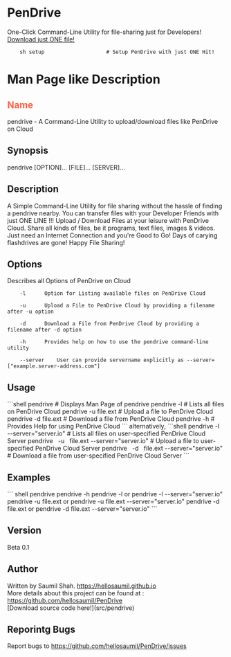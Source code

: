 # PenDrive
One-Click Command-Line Utility for file-sharing just for Developers!
<br>
[Download just ONE file!](setup)
<br>

```shell
	sh setup                	# Setup PenDrive with just ONE Hit!
```
# Man Page like Description

<h2 style="color:tomato"> Name </h2>
pendrive - A Command-Line Utility to upload/download files like PenDrive on Cloud

<h2> Synopsis </h2>
	pendrive [OPTION]... [FILE]... [SERVER]...

<h2> Description </h2>
A Simple Command-Line Utility for file sharing without the hassle of finding a pendrive nearby.
	You can transfer files with your Developer Friends with just ONE LINE !!!
	Upload / Download Files at your leisure with PenDrive Cloud. Share all kinds of files, be it programs, text files, images & videos.
	Just need an Internet Connection and you're Good to Go!
	Days of carying flashdrives are gone!
	Happy File Sharing!

<h2> Options </h2>
Describes all Options of PenDrive on Cloud

		-l		Option for Listing available files on PenDrive Cloud

		-u		Upload a File to PenDrive Cloud by providing a filename after -u option

		-d		Download a File from PenDrive Cloud by providing a filename after -d option

		-h		Provides help on how to use the pendrive command-line utility

		--server	User can provide servername explicitly as --server=["example.server-address.com"]		

<h2> Usage </h2>
```shell
	pendrive                				# Displays Man Page of pendrive
	pendrive   -l           				# Lists all files on PenDrive Cloud
	pendrive   -u   file.ext				# Upload a file to PenDrive Cloud
	pendrive   -d   file.ext				# Download a file from PenDrive Cloud
	pendrive   -h           				# Provides Help for using PenDrive Cloud
```
alternatively,
```shell
	pendrive   -l              --server="server.io"		# Lists all files on user-specified PenDrive Cloud Server
	pendrive   -u   file.ext   --server="server.io"		# Upload a file to user-specified PenDrive Cloud Server
	pendrive   -d   file.ext   --server="server.io"		# Download a file from user-specified PenDrive Cloud Server
```
<h2> Examples </h2>
``` shell
	pendrive
	pendrive -h
	pendrive -l or pendrive -l --server="server.io"
	pendrive -u file.ext or pendrive -u file.ext --server="server.io"
	pendrive -d file.ext or pendrive -d file.ext --server="server.io"
```

<h2> Version </h2>
Beta 0.1

<h2> Author </h2>
Written by Saumil Shah. <a href="https://hellosaumil.github.io"> https://hellosaumil.github.io </a>
<br> More details about this project can be found at : <a href="https://github.com/hellosaumil/PenDrive"> https://github.com/hellosaumil/PenDrive </a>
<br>
[Download source code here!](src/pendrive)

<h2> Reporintg Bugs </h2>
Report bugs to <a href="https://github.com/hellosaumil/PenDrive/issues"> https://github.com/hellosaumil/PenDrive/issues </a>

